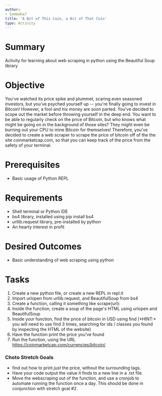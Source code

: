 ```yaml
---
author:
- Somewha7
title: 'A Bit of This Coin, a Bit of That Coin'
type: Activity
---
```


Summary
=======

Activity for learning about web scraping in python using the Beautiful Soup library

Objective
=========

You've watched its price spike and plummet, scaring even seasoned investors, but you've psyched yourself up -- you're finally going to invest in Bitcoin! However, a fool and his money are soon parted. You've decided to scope out the market before throwing yourself in the deep end. You want to be able to regularly check on the price of Bitcoin, but who knows what might be going on in the background of those sites? They might even be burning out your CPU to mine Bitcoin for themselves! Therefore, you've decided to create a web scraper to scrape the price of bitcoin off of the the site coinmarketcap.com, so that you can keep track of the price from the safety of your terminal.

Prerequisites
=============

-   Basic usage of Python REPL


Requirements
============

-   Shell terminal or Python IDE
-   bs4 library, installed using pip install bs4
-   urllib.request library, pre-installed by python
-   An hearty interest in profit

Desired Outcomes
================

-   Basic understanding of web scraping using python

Tasks
=====

1.   Create a new python file, or create a new REPL in repl.it
2.   Import urlopen from urllib.request, and BeautifulSoup from bs4
3.   Create a function, calling it something like scrape(url):
4.   Inside the function, create a soup of the page's HTML using urlopen and BeautifulSoup
5.   Inside your function, find the price of bitcoin in USD using find (\*HINT:* you will need to use find 3 times, searching for ids / classes you found by inspecting the HTML of the website)
6.   Have the function print the price you've found
7.   Run the function, using the URL https://coinmarketcap.com/currencies/bitcoin/

### Choto Stretch Goals
-   find out how to print *just* the price, without the surrounding tags.
-   Have your code output the value it finds to a new line in a .txt file.
-   Move the webscraping out of the function, and use a cronjob to automate running the function once a day. This should be done in conjunction with stretch goal #2.
